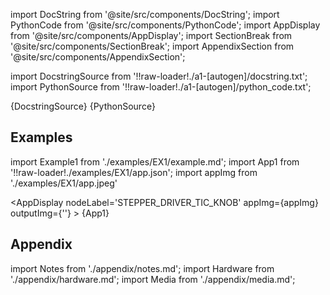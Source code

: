 <!--- Add SEO here --->

[//]: # (Custom component imports)

import DocString from '@site/src/components/DocString';
import PythonCode from '@site/src/components/PythonCode';
import AppDisplay from '@site/src/components/AppDisplay';
import SectionBreak from '@site/src/components/SectionBreak';
import AppendixSection from '@site/src/components/AppendixSection';

[//]: # (Docstring)

import DocstringSource from '!!raw-loader!./a1-[autogen]/docstring.txt';
import PythonSource from '!!raw-loader!./a1-[autogen]/python_code.txt';

<DocString>{DocstringSource}</DocString>
<PythonCode GLink='INSTRUMENTS/STEPPER_MOTOR/STEPPER_DRIVER_TIC_KNOB/STEPPER_DRIVER_TIC_KNOB.py'>{PythonSource}</PythonCode>

<SectionBreak />

[//]: # (Examples)

## Examples

import Example1 from './examples/EX1/example.md';
import App1 from '!!raw-loader!./examples/EX1/app.json';
import appImg from './examples/EX1/app.jpeg'

<AppDisplay 
    nodeLabel='STEPPER_DRIVER_TIC_KNOB'
    appImg={appImg}
    outputImg={''}
    >
    {App1}
</AppDisplay>

<Example1 />

<SectionBreak />

[//]: # (Appendix)

## Appendix

import Notes from './appendix/notes.md';
import Hardware from './appendix/hardware.md';
import Media from './appendix/media.md';

<AppendixSection index={0} folderPath='nodes/INSTRUMENTS/STEPPER_MOTOR/STEPPER_DRIVER_TIC_KNOB/appendix/'><Notes /></AppendixSection>
<AppendixSection index={1} folderPath='nodes/INSTRUMENTS/STEPPER_MOTOR/STEPPER_DRIVER_TIC_KNOB/appendix/'><Hardware /></AppendixSection>
<AppendixSection index={2} folderPath='nodes/INSTRUMENTS/STEPPER_MOTOR/STEPPER_DRIVER_TIC_KNOB/appendix/'><Media /></AppendixSection>
